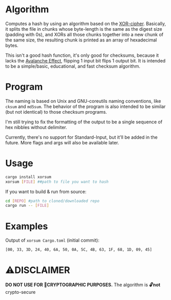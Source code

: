 # Algorithm
Computes a hash by using an algorithm based on the [XOR-cipher](https://en.wikipedia.org/wiki/XOR_cipher). Basically, it splits the file in chunks whose byte-length is the same as the digest size (padding with 0s), and XORs all those chunks together into a new chunk of the same size, the resulting chunk is printed as an array of hexadecimal bytes.

This isn't a good hash function, it's only good for checksums, because it lacks the [Avalanche Effect](https://en.wikipedia.org/wiki/Avalanche_effect), flipping 1 input bit flips 1 output bit. It is intended to be a simple/basic, educational, and fast checksum algorithm.

# Program
The naming is based on Unix and GNU-coreutils naming conventions, like `cksum` and `md5sum`. The behavior of the program is also intended to be similar (but not identical) to those checksum programs.

I'm still trying to fix the formatting of the output to be a single sequence of hex nibbles without delimiter.

Currently, there's no support for Standard-Input, but it'll be added in the future. More flags and args will also be available later.

# Usage
```sh
cargo install xorsum
xorsum [FILE] ##path to file you want to hash
```

If you want to build & run from source:
```sh
cd [REPO] #path to cloned/downloaded repo
cargo run -- [FILE]
```

# Examples
Output of `xorsum Cargo.toml` (initial commit):
```sh
[00, 33, 3D, 24, 40, 6A, 50, 0A, 5C, 4B, 63, 1F, 68, 1D, 09, 45]
```

# ⚠DISCLAIMER
**DO NOT USE FOR 🔐CRYPTOGRAPHIC PURPOSES.** The algorithm is **🔓not** crypto-secure
